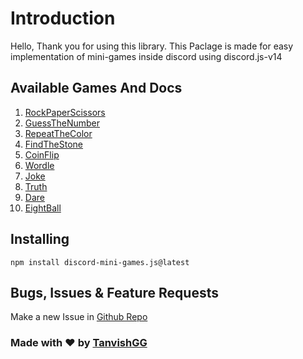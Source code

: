 
# Introduction

Hello, Thank you for using this library.
This Paclage is made for easy implementation of mini-games inside discord using discord.js-v14

## Available Games And Docs
1. [RockPaperScissors](./rock-paper-scissors)
2. [GuessTheNumber](./guess-the-number)
3. [RepeatTheColor](./repeat-the-color)
4. [FindTheStone](./find-the-stone)
5. [CoinFlip](./coin-flip)
6. [Wordle](./wordle)
7. [Joke](./joke)
8. [Truth](./truth)
9. [Dare](./dare)
10. [EightBall](./8ball)

## Installing 
```
npm install discord-mini-games.js@latest
```
## Bugs, Issues & Feature Requests 

Make a new Issue in [Github Repo](https://github.com/TanvishGG/Discord-Mini-Games.js)


### Made with ❤️ by [TanvishGG](https://github.com/TanvishGG)